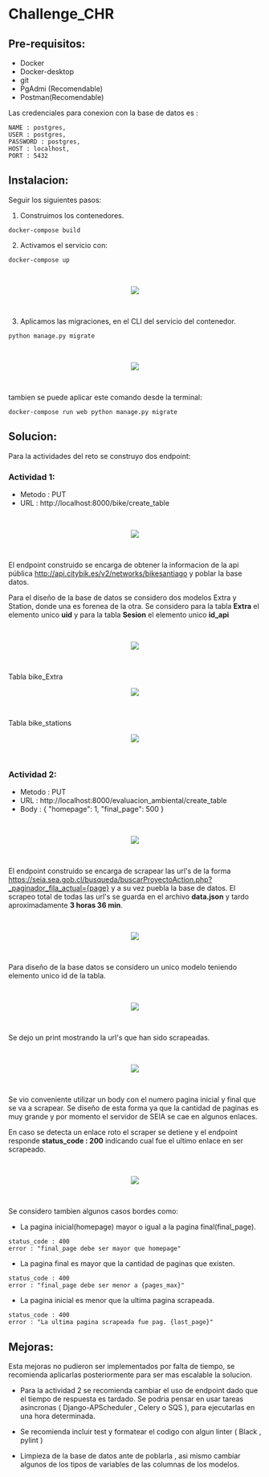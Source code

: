 # Challenge_CHR
## Pre-requisitos:
* Docker
* Docker-desktop
* git
* PgAdmi (Recomendable)
* Postman(Recomendable)

Las credenciales para conexion con la base de datos es :

```
NAME : postgres,
USER : postgres,
PASSWORD : postgres,
HOST : localhost,
PORT : 5432
```



## Instalacion:

Seguir los siguientes pasos:

1. Construimos los contenedores.

```
docker-compose build
```

2. Activamos el servicio con:

```
docker-compose up
```
<br>
<p align="center"><img src="img/1.JPG"></p>
<br/>

3. Aplicamos las migraciones, en el CLI del servicio del contenedor.

```
python manage.py migrate
```

<br>
<p align="center"><img src="img/4.JPG"></p>
<br/>

tambien se puede aplicar este comando desde la terminal:

```
docker-compose run web python manage.py migrate
```

## Solucion:

Para la actividades del reto se construyo dos endpoint:

### Actividad 1:
* Metodo : PUT
* URL : http://localhost:8000/bike/create_table

<br>
<p align="center"><img src="img/9.JPG"></p>
<br/>

El endpoint construido se encarga de obtener la informacion de la api pública http://api.citybik.es/v2/networks/bikesantiago y poblar la base datos.

Para el diseño de la base de datos se considero dos modelos Extra y Station, donde una es forenea de la otra. Se considero para la tabla **Extra** el elemento unico **uid** y para la tabla  **Sesion** el elemento unico **id_api**

<br>
<p align="center"><img src="img/8.JPG"></p>
<br/>

Tabla bike_Extra
<br>
<p align="center"><img src="img/10.JPG"></p>
<br/>

Tabla bike_stations
<br>
<p align="center"><img src="img/10.JPG"></p>
<br/>


### Actividad 2:
* Metodo : PUT
* URL : http://localhost:8000/evaluacion_ambiental/create_table
* Body : { "homepage": 1, "final_page": 500 }

<br>
<p align="center"><img src="img/2.JPG"></p>
<br/>

El endpoint construido se encarga de scrapear las url's de la forma https://seia.sea.gob.cl/busqueda/buscarProyectoAction.php?_paginador_fila_actual={page} y a su vez puebla la base de datos. El scrapeo total de todas las url's se guarda en el archivo **data.json** y tardo aproximadamente **3 horas 36 min**.

<br>
<p align="center"><img src="img/3.JPG"></p>
<br/>

Para diseño de la base datos se considero un unico modelo teniendo elemento unico id de la tabla.

<br>
<p align="center"><img src="img/6.JPG"></p>
<br/>

Se dejo un print mostrando la url's que han sido scrapeadas.

<br>
<p align="center"><img src="img/5.JPG"></p>
<br/>


Se vio conveniente utilizar un body con el numero pagina inicial y final que se va a scrapear.
Se diseño de esta forma ya que la cantidad de paginas es muy grande y por momento el servidor de SEIA se cae en algunos enlaces.

En caso se detecta un enlace roto el scraper se detiene y el endpoint responde **status_code : 200** indicando cual fue el ultimo enlace en ser scrapeado.

<br>
<p align="center"><img src="img/7.JPG"></p>
<br/>

Se considero tambien algunos casos bordes como:

* La pagina inicial(homepage) mayor o igual a la pagina final(final_page).
```
status_code : 400
error : "final_page debe ser mayor que homepage"
```
* La pagina final es mayor que la cantidad de paginas que existen.
```
status_code : 400
error : "final_page debe ser menor a {pages_max}"
```
* La pagina inicial es menor que la ultima pagina scrapeada.

```
status_code : 400
error : "La ultima pagina scrapeada fue pag. {last_page}"
```

## Mejoras:

Esta mejoras no pudieron ser implementados por falta de tiempo, se recomienda aplicarlas posteriormente para ser mas escalable la solucion.

* Para la actividad 2 se recomienda cambiar el uso de endpoint dado que el tiempo de respuesta es tardado. Se podria pensar en usar tareas asincronas ( Django-APScheduler , Celery o SQS ), para ejecutarlas en una hora determinada.

* Se recomienda incluir test y formatear el codigo con algun linter ( Black , pylint )

* Limpieza de la base de datos ante de poblarla , asi mismo cambiar algunos de los tipos de variables de las columnas de los modelos.
